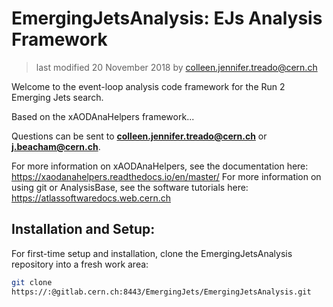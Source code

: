 # EmergingJetsAnalysis: EJs Analysis Framework

> last modified 20 November 2018 by colleen.jennifer.treado@cern.ch

Welcome to the event-loop analysis code framework for the Run 2 Emerging Jets
search.

Based on the xAODAnaHelpers framework...

Questions can be sent to **colleen.jennifer.treado@cern.ch** or
**j.beacham@cern.ch**.

For more information on xAODAnaHelpers, see the documentation here: https://xaodanahelpers.readthedocs.io/en/master/
For more information on using git or AnalysisBase, see the software
tutorials here: https://atlassoftwaredocs.web.cern.ch

## Installation and Setup:

For first-time setup and installation, clone the EmergingJetsAnalysis
repository into a fresh work area:

```bash
git clone
https://:@gitlab.cern.ch:8443/EmergingJets/EmergingJetsAnalysis.git
```

